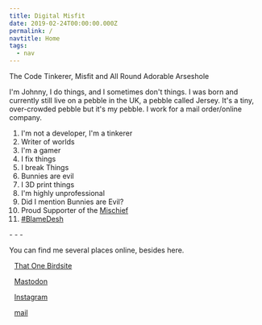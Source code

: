 ```yaml
---
title: Digital Misfit
date: 2019-02-24T00:00:00.000Z
permalink: /
navtitle: Home
tags:
  - nav
---
```

<div class="bi-line"> The Code Tinkerer, Misfit and All Round Adorable Arseshole</div>

I'm Johnny, I do things, and I sometimes don't things. I was born and currently still live on a pebble in the UK, a pebble called Jersey. It's a tiny, over-crowded pebble but it's my pebble. I work for a mail order/online company.
<ol>
<li>I'm not a developer, I'm a tinkerer</li>
<li>Writer of worlds</li>
<li>I'm a gamer</li>
<li>I fix things</li>
<li>I break Things</li>
<li>Bunnies are evil</li>
<li>I 3D print things</li>
<li>I'm highly unprofessional</li>
<li>Did I mention Bunnies are Evil?</li>
<li>Proud Supporter of the <a href="https://www.youtube.com/channel/UCU3gwpclVZSYofj616OQKLQ/"> Mischief</a></li>
<li><a href="https://twitch.tv/deshplease/">#BlameDesh</a></li>
</ol>
- - -

You can find me several places online, besides here. 

<i class="fab fa-twitter-square" style="padding-right: 10px; color: #666666;"></i>[That One Birdsite](https://twitter.com/mayanmisfit/)

<i class="fab fa-mastodon" style="padding-right: 10px; color: #666666;"></i>[Mastodon](https://mastodon.technology/@DigitalMisfit)

<i class="fab fa-instagram" style="padding-right: 10px; color: #666666;"></i>[Instagram](https://www.instagram.com/the.digital.misfit/) 

<i class="fas fa-at" style="padding-right: 10px; color: #666666;"></i><a href="mailto:johnny@digitalmisfit.uk" rel="me">mail</a>

